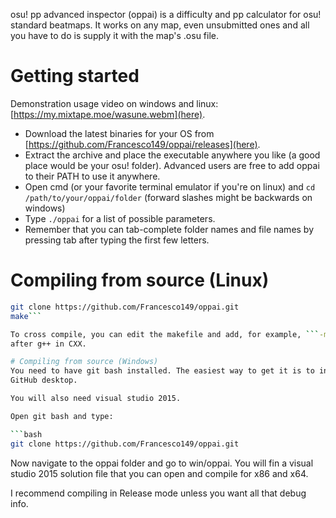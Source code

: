 osu! pp advanced inspector (oppai) is a difficulty and pp calculator for osu! 
standard beatmaps. It works on any map, even unsubmitted ones and all you have
to do is supply it with the map's .osu file.

# Getting started
Demonstration usage video on windows and linux: 
[https://my.mixtape.moe/wasune.webm](here).

* Download the latest binaries for your OS from 
[https://github.com/Francesco149/oppai/releases](here).
* Extract the archive and place the executable anywhere you like (a good place
would be your osu! folder). Advanced users are free to add oppai to their PATH
to use it anywhere.
* Open cmd (or your favorite terminal emulator if you're on linux) and
```cd /path/to/your/oppai/folder``` (forward slashes might be backwards on 
windows)
* Type ```./oppai``` for a list of possible parameters.
* Remember that you can tab-complete folder names and file names by pressing 
  tab after typing the first few letters.

# Compiling from source (Linux)
```bash
git clone https://github.com/Francesco149/oppai.git
make```

To cross compile, you can edit the makefile and add, for example, ```-m32``` 
after g++ in CXX.

# Compiling from source (Windows)
You need to have git bash installed. The easiest way to get it is to install 
GitHub desktop.

You will also need visual studio 2015.

Open git bash and type:

```bash
git clone https://github.com/Francesco149/oppai.git
```

Now navigate to the oppai folder and go to win/oppai. You will fin a visual 
studio 2015 solution file that you can open and compile for x86 and x64.

I recommend compiling in Release mode unless you want all that debug info.
